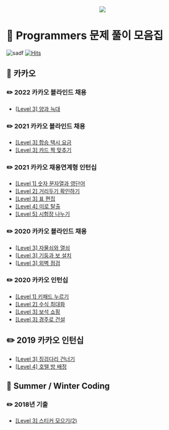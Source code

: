 
<div align=center> <img src="https://user-images.githubusercontent.com/83625797/151346948-9ea5f166-9f6b-4309-99a9-e27d56960da0.png"> </div>

# :book: Programmers 문제 풀이 모음집
![sadf](https://img.shields.io/github/languages/top/blucky8649/Programmers)
[![Hits](https://hits.seeyoufarm.com/api/count/incr/badge.svg?url=https://github.com/blucky8649/Programmers&count_bg=%23FF6565&title_bg=%23555555&icon=&icon_color=%23000000&title=hits&edge_flat=false)](https://hits.seeyoufarm.com)
## 💛 카카오
### ✏️ 2022 카카오 블라인드 채용
* [[Level 3] 양과 늑대](https://github.com/blucky8649/Programmers/tree/master/src/main/kotlin/Kakao_Blind_Recrouitment_2022/%EC%96%91%EA%B3%BC_%EB%8A%91%EB%8C%80)

### :pencil2: 2021 카카오 블라인드 채용
* [[Level 3] 합승 택시 요금](https://github.com/blucky8649/Programmers/tree/master/src/main/kotlin/Kakao_Blind_Recruitment_2021/%ED%95%A9%EC%8A%B9_%ED%83%9D%EC%8B%9C_%EC%9A%94%EA%B8%88)
* [[Level 3] 카드 짝 맞추기](https://github.com/blucky8649/Programmers/tree/master/src/main/kotlin/Kakao_Blind_Recruitment_2021/%EC%B9%B4%EB%93%9C_%EC%A7%9D_%EB%A7%9E%EC%B6%94%EA%B8%B0)

### :pencil2: 2021 카카오 채용연계형 인턴십
* [[Level 1] 숫자 문자열과 영단어](https://github.com/blucky8649/Programmers/tree/master/src/main/kotlin/Kakao_Internship_2021/%EC%88%AB%EC%9E%90_%EB%AC%B8%EC%9E%90%EC%97%B4%EA%B3%BC_%EC%98%81%EB%8B%A8%EC%96%B4)
* [[Level 2] 거리두기 확인하기](https://github.com/blucky8649/Programmers/tree/master/src/main/kotlin/Kakao_Internship_2021/%EA%B1%B0%EB%A6%AC%EB%91%90%EA%B8%B0_%ED%99%95%EC%9D%B8%ED%95%98%EA%B8%B0)
* [[Level 3] 표 편집](https://github.com/blucky8649/Programmers/blob/master/src/main/kotlin/Kakao_Internship_2021/%ED%91%9C_%ED%8E%B8%EC%A7%91)
* [[Level 4] 미로 탈출](https://github.com/blucky8649/Programmers/tree/master/src/main/kotlin/Kakao_Internship_2021/%EB%AF%B8%EB%A1%9C%20%ED%83%88%EC%B6%9C)
* [[Level 5] 시험장 나누기]()

### ✏️ 2020 카카오 블라인드 채용
* [[Level 3] 자물쇠와 열쇠](https://github.com/blucky8649/Programmers/tree/master/src/main/kotlin/Kakao_Blind_Recruitment_2020/%EC%9E%90%EB%AC%BC%EC%87%A0%EC%99%80_%EC%97%B4%EC%87%A0)
* [[Level 3] 기둥과 보 설치](https://github.com/blucky8649/Programmers/tree/master/src/main/kotlin/Kakao_Blind_Recruitment_2020/%EA%B8%B0%EB%91%A5%EA%B3%BC_%EB%B3%B4_%EC%84%A4%EC%B9%98)
* [[Level 3] 외벽 점검](https://github.com/blucky8649/Programmers/tree/master/src/main/kotlin/Kakao_Blind_Recruitment_2020/%EC%99%B8%EB%B2%BD_%EC%A0%90%EA%B2%80)

### :pencil2: 2020 카카오 인턴십
* [[Level 1] 키패드 누르기](https://github.com/blucky8649/Programmers/tree/master/src/main/kotlin/Kakao_Internship_2020/%ED%82%A4%ED%8C%A8%EB%93%9C_%EB%88%84%EB%A5%B4%EA%B8%B0)
* [[Level 2] 수식 최대화](https://github.com/blucky8649/Programmers/tree/master/src/main/kotlin/Kakao_Internship_2020/%EC%88%98%EC%8B%9D%EC%B5%9C%EB%8C%80%ED%99%94)
* [[Level 3] 보석 쇼핑](https://github.com/blucky8649/Programmers/tree/master/src/main/kotlin/Kakao_Internship_2020/%EB%B3%B4%EC%84%9D_%EC%87%BC%ED%95%91)
* [[Level 3] 경주로 건설](https://github.com/blucky8649/Programmers/tree/master/src/main/kotlin/Kakao_Internship_2020)

## ✏️ 2019 카카오 인턴십
* [[Level 3] 징검다리 건너기](https://github.com/blucky8649/Programmers/tree/master/src/main/kotlin/Kakao_Internship_2019/징검다리_건너기)  
* [[Level 4] 호텔 방 배정]()

## 💙 Summer / Winter Coding
### ✏️ 2018년 기출
* [[Level 3] 스티커 모으기(2)](https://github.com/blucky8649/Programmers/tree/master/src/main/kotlin/Summer_Winter_Coding/%EC%8A%A4%ED%8B%B0%EC%BB%A4_%EB%AA%A8%EC%9C%BC%EA%B8%B0)
